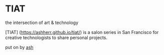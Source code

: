 # TIAT
the intersection of art &amp; technology

[TIAT] (https://ashherr.github.io/tiat/) is a salon series in San Francisco for creative technologists to share personal projects.

put on by [ash](https://imempowa.com/)
